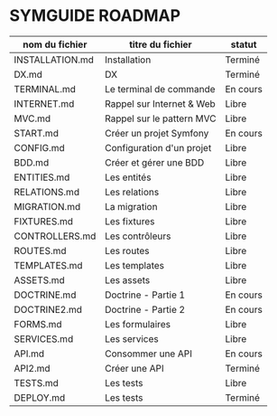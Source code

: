 # SYMGUIDE ROADMAP

| nom du fichier | titre du fichier | statut |
| --- | --- | --- |
| INSTALLATION.md | Installation | Terminé |
| DX.md | DX | Terminé |
| TERMINAL.md | Le terminal de commande | En cours |
| INTERNET.md | Rappel sur Internet & Web | Libre |
| MVC.md | Rappel sur le pattern MVC | Libre |
| START.md | Créer un projet Symfony | En cours |
| CONFIG.md | Configuration d'un projet | Libre |
| BDD.md | Créer et gérer une BDD | Libre |
| ENTITIES.md | Les entités | Libre |
| RELATIONS.md | Les relations | Libre |
| MIGRATION.md | La migration | Libre |
| FIXTURES.md | Les fixtures | Libre |
| CONTROLLERS.md | Les contrôleurs | Libre |
| ROUTES.md | Les routes | Libre |
| TEMPLATES.md | Les templates | Libre |
| ASSETS.md | Les assets | Libre |
| DOCTRINE.md | Doctrine - Partie 1 | En cours |
| DOCTRINE2.md | Doctrine - Partie 2 | En cours |
| FORMS.md | Les formulaires | Libre |
| SERVICES.md | Les services | Libre |
| API.md | Consommer une API | En cours |
| API2.md | Créer une API | Terminé |
| TESTS.md | Les tests | Libre |
| DEPLOY.md | Les tests | Terminé |
